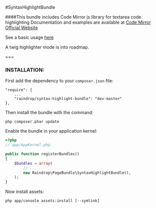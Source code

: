 #SyntaxHighlightBundle

####This bundle includes Code Mirror js library for textarea code highlighting
Documentation and examples are available at [Code Mirror Official  Website](http://codemirror.net/)


See a basic usage [here](https://github.com/raindropdevs/RaindropTwigLoaderBundle/blob/master/Resources/public/js/templateAdmin.js)

A twig highlighter mode is into roadmap.

===

### **INSTALLATION**:

First add the dependency to your `composer.json` file:

    "require": {
        ...
        "raindrop/syntax-highlight-bundle": "dev-master"
    },

Then install the bundle with the command:

    php composer.phar update

Enable the bundle in your application kernel:

``` php
<?php
// app/AppKernel.php

public function registerBundles()
{
    $bundles = array(
        // ...
        new Raindrop\PageBundle\SyntaxHighlightBundle(),
    );
}
```

Now install assets:

    php app/console assets:install [--symlink]